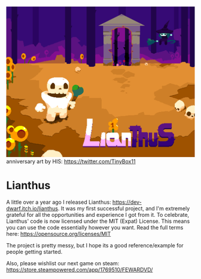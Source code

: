 ![](./Lianthus_anniversary.png?raw=true "Lianthus")
anniversary art by HIS: https://twitter.com/TinyBox11
# Lianthus
A little over a year ago I released Lianthus: https://dev-dwarf.itch.io/lianthus. It was my first successful project, and I'm extremely grateful for all the opportunities and experience I got from it. To celebrate, Lianthus' code is now licensed under the MIT (Expat) License.
This means you can use the code essentially however you want. Read the full terms here: https://opensource.org/licenses/MIT

The project is pretty messy, but I hope its a good reference/example for people getting started.

Also, please wishlist our next game on steam: https://store.steampowered.com/app/1769510/FEWARDVD/
